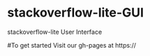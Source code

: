 # stackoverflow-lite-GUI
stackoverflow-lite User Interface

#To get started
    Visit our gh-pages at https://
